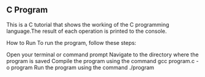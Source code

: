 ## C Program

This is a C tutorial that shows the working of the C programming language.The result of each operation is printed to the console.

How to Run
To run the program, follow these steps:

Open your terminal or command prompt
Navigate to the directory where the program is saved
Compile the program using the command gcc program.c -o program
Run the program using the command ./program